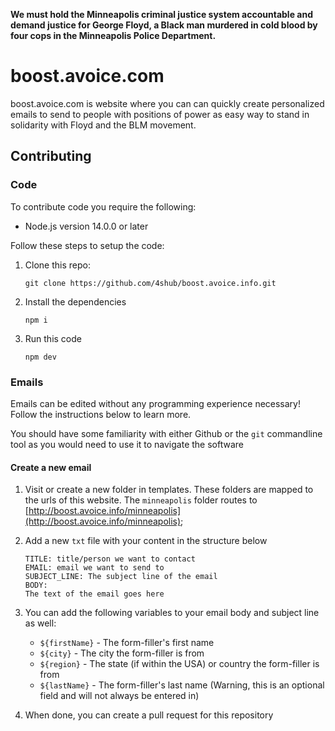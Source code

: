 **We must hold the Minneapolis criminal justice system accountable and demand justice for George Floyd, a Black man murdered in cold blood by four cops in the Minneapolis Police Department.**

# boost.avoice.com

boost.avoice.com is website where you can can quickly create personalized emails to send to people with positions of power as easy way to stand in solidarity with Floyd and the BLM movement.

## Contributing

### Code

To contribute code you require the following:

-   Node.js version 14.0.0 or later

Follow these steps to setup the code:

1. Clone this repo:

    ```
    git clone https://github.com/4shub/boost.avoice.info.git
    ```

1. Install the dependencies

    ```
    npm i
    ```

1. Run this code
    ```
    npm dev
    ```

### Emails

Emails can be edited without any programming experience necessary! Follow the instructions below to learn more.

You should have some familiarity with either Github or the `git` commandline tool as you would need to use it to navigate the software

#### Create a new email

1.  Visit or create a new folder in templates. These folders are mapped to the urls of this website. The `minneapolis` folder routes to [http://boost.avoice.info/minneapolis](http://boost.avoice.info/minneapolis);
2.  Add a new `txt` file with your content in the structure below

    ```
    TITLE: title/person we want to contact
    EMAIL: email we want to send to
    SUBJECT_LINE: The subject line of the email
    BODY:
    The text of the email goes here
    ```

3.  You can add the following variables to your email body and subject line as well:
    -   `${firstName}` - The form-filler's first name
    -   `${city}` - The city the form-filler is from
    -   `${region}` - The state (if within the USA) or country the form-filler is from
    -   `${lastName}` - The form-filler's last name (Warning, this is an optional field and will not always be entered in)
4.  When done, you can create a pull request for this repository
